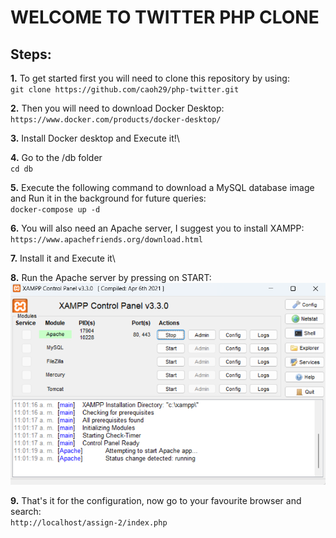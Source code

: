 # WELCOME TO TWITTER PHP CLONE

## Steps:

**1.** To get started first you will need to clone this repository by using:\
 `git clone https://github.com/caoh29/php-twitter.git`

**2.** Then you will need to download Docker Desktop:\
`https://www.docker.com/products/docker-desktop/`

**3.** Install Docker desktop and Execute it!\

**4.** Go to the /db folder\
 `cd db`

**5.** Execute the following command to download a MySQL database image and Run it in the background for future queries:\
 `docker-compose up -d`

**6.** You will also need an Apache server, I suggest you to install XAMPP:\
 `https://www.apachefriends.org/download.html`

**7.** Install it and Execute it\

**8.** Run the Apache server by pressing on START:\
 ![alt text](./images/xampp_example.png)

**9.** That's it for the configuration, now go to your favourite browser and search:\
 `http://localhost/assign-2/index.php`
